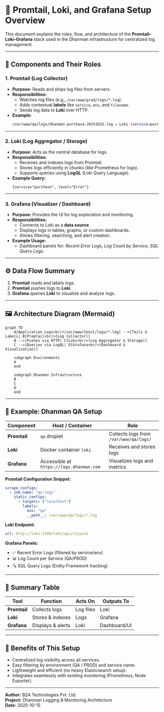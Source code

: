 ﻿# 📘 Promtail, Loki, and Grafana Setup Overview

This document explains the roles, flow, and architecture of the **Promtail–Loki–Grafana** stack used in the Dhanman infrastructure for centralized log management.

---

## 🧩 Components and Their Roles

### 1. **Promtail (Log Collector)**
- **Purpose:** Reads and ships log files from servers.
- **Responsibilities:**
  - Watches log files (e.g., `/var/www/prod/logs/*.log`).
  - Adds contextual **labels** like `service`, `env`, and `filename`.
  - Sends log data to **Loki** over HTTP.
- **Example:**
  ```bash
  /var/www/qa/logs/dhanman-purchase-20251015.log → Loki (service=purchase, env=qa)
  ```

---

### 2. **Loki (Log Aggregator / Storage)**
- **Purpose:** Acts as the central database for logs.
- **Responsibilities:**
  - Receives and indexes logs from Promtail.
  - Stores logs efficiently in chunks (like Prometheus for logs).
  - Supports queries using **LogQL** (Loki Query Language).
- **Example Query:**
  ```logql
  {service="purchase", level="Error"}
  ```

---

### 3. **Grafana (Visualizer / Dashboard)**
- **Purpose:** Provides the UI for log exploration and monitoring.
- **Responsibilities:**
  - Connects to Loki as a **data source**.
  - Displays logs in tables, graphs, or custom dashboards.
  - Allows filtering, searching, and alert creation.
- **Example Usage:**
  - Dashboard panels for: *Recent Error Logs*, *Log Count by Service*, *SQL Query Logs*.

---

## ⚙️ Data Flow Summary

1. **Promtail** reads and labels logs.  
2. **Promtail** pushes logs to **Loki**.  
3. **Grafana** queries **Loki** to visualize and analyze logs.

---

## 🖼️ Architecture Diagram (Mermaid)

```mermaid
graph TD
    A[Application Logs<br/>/var/www/{env}/logs/*.log] -->|Tails & Labels| B[Promtail<br/>(Log Collector)]
    B -->|Pushes via HTTP| C[Loki<br/>(Log Aggregator & Storage)]
    C -->|Queries via LogQL| D[Grafana<br/>(Dashboard & Visualization)]

    subgraph Environments
    A
    end

    subgraph Dhanman Infrastructure
    B
    C
    D
    end
```

---

## 🧠 Example: Dhanman QA Setup

| Component | Host / Container | Role |
|------------|------------------|------|
| **Promtail** | `qa` droplet | Collects logs from `/var/www/qa/logs/` |
| **Loki** | Docker container `loki` | Receives and stores logs |
| **Grafana** | Accessible at `https://logs.dhanman.com` | Visualizes logs and metrics |

**Promtail Configuration Snippet:**
```yaml
scrape_configs:
  - job_name: "qa-logs"
    static_configs:
      - targets: ["localhost"]
        labels:
          env: "qa"
          __path__: /var/www/qa/logs/*.log
```

**Loki Endpoint:**
```yaml
url: http://loki:3100/loki/api/v1/push
```

**Grafana Panels:**
- ✅ Recent Error Logs (filtered by service/env)
- 📊 Log Count per Service (QA/PROD)
- 🔍 SQL Query Logs (Entity Framework tracking)

---

## 🧾 Summary Table

| Tool | Function | Acts On | Outputs To |
|------|------------|----------|-------------|
| **Promtail** | Collects logs | Log files | Loki |
| **Loki** | Stores & indexes | Logs | Grafana |
| **Grafana** | Displays & alerts | Loki | Dashboard/UI |

---

## 🚀 Benefits of This Setup
- Centralized log visibility across all services.  
- Easy filtering by environment (QA / PROD) and service name.  
- Lightweight and efficient (no heavy Elasticsearch setup).  
- Integrates seamlessly with existing monitoring (Prometheus, Node Exporter).

---

**Author:** B2A Technologies Pvt. Ltd.  
**Project:** Dhanman Logging & Monitoring Architecture  
**Date:** 2025-10-15
